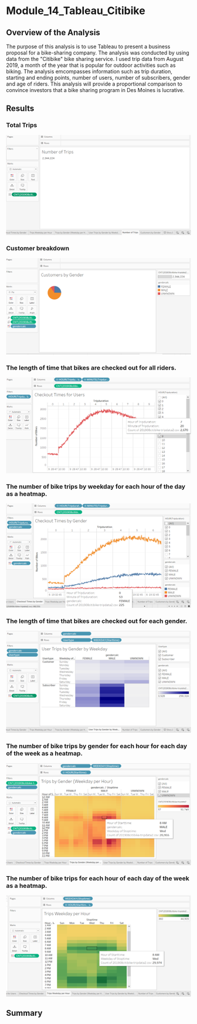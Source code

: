 # Module_14_Tableau_Citibike

## Overview of the Analysis

The purpose of this analysis is to use Tableau to present a business proposal for a bike-sharing company. The analysis was 
conducted by using data from the "Citibike" bike sharing service. I used trip data from August 2019, a month of the year 
that is popular for outdoor activities such as biking. The analysis emcompasses information such as trip duration, starting 
and ending points, number of users, number of subscribers, gender and age of riders. This analysis will provide a proportional
comparison to convince investors that a bike sharing program in Des Moines is lucrative. 

## Results 

### Total Trips 
![Trips](tableau_results/Total_trips.PNG)


### Customer breakdown 
![Trips](tableau_results/customers_by_gender.PNG)


### The length of time that bikes are checked out for all riders.
![Trips](tableau_results/checkout_times.PNG)


### The number of bike trips by weekday for each hour of the day as a heatmap.
![Trips](tableau_results/checkout_times_by_gender.PNG)



### The length of time that bikes are checked out for each gender.
![Trips](tableau_results/user_trips_gender.PNG)



### The number of bike trips by gender for each hour for each day of the week as a heatmap.
![Trips](tableau_results/weekly_trips_by_hour_gender.PNG)



### The number of bike trips for each hour of each day of the week as a heatmap.
![Trips](tableau_results/weekly_trips_byhour.PNG)



## Summary 

